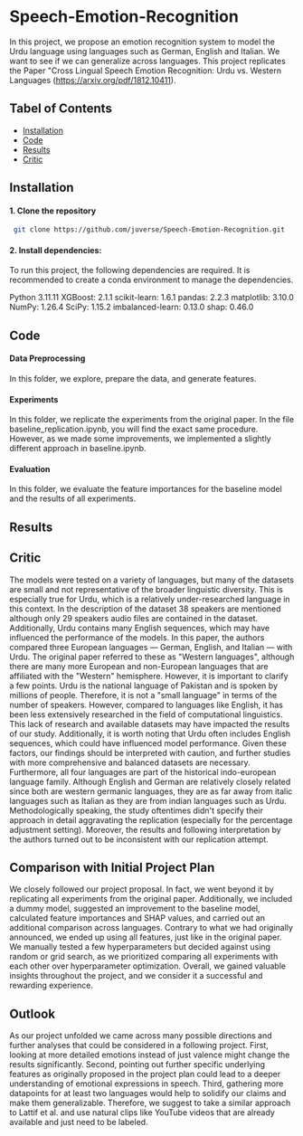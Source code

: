 # Speech-Emotion-Recognition
In this project, we propose an emotion recognition system to model the Urdu
language using languages such as German, English and Italian. We want to see if we can
generalize across languages.  This project replicates the Paper "Cross Lingual Speech Emotion Recognition: Urdu vs. Western Languages (https://arxiv.org/pdf/1812.10411).

## Tabel of Contents
- [Installation](#installation)
- [Code](#code)
- [Results](#results)
- [Critic](#critic)
  
## Installation
#### 1. Clone the repository 
```bash
 git clone https://github.com/juverse/Speech-Emotion-Recognition.git
```
#### 2. Install dependencies:
To run this project, the following dependencies are required. It is recommended to create a conda environment to manage the dependencies.

Python 3.11.11
XGBoost: 2.1.1
scikit-learn: 1.6.1
pandas: 2.2.3
matplotlib: 3.10.0
NumPy: 1.26.4
SciPy: 1.15.2
imbalanced-learn: 0.13.0
shap: 0.46.0

## Code
#### Data Preprocessing
In this folder, we explore, prepare the data, and generate features.

#### Experiments
In this folder, we replicate the experiments from the original paper. In the file baseline_replication.ipynb, you will find the exact same procedure. However, as we made some improvements, we implemented a slightly different approach in baseline.ipynb.

#### Evaluation
In this folder, we evaluate the feature importances for the baseline model and the results of all experiments.

## Results

## Critic
The models were tested on a variety of languages, but many of the datasets are small and not representative of the broader linguistic diversity. This is especially true for Urdu, which is a relatively under-researched language in this context. In the description of the dataset 38 speakers are mentioned although only 29 speakers audio files are contained in the dataset. Additionally, Urdu contains many English sequences, which may have influenced the performance of the models. 
In this paper, the authors compared three European languages — German, English, and Italian — with Urdu. The original paper referred to these as "Western languages", although there are many more European and non-European languages that are affiliated with the "Western" hemisphere. However, it is important to clarify a few points.
Urdu is the national language of Pakistan and is spoken by millions of people. Therefore, it is not a "small language" in terms of the number of speakers. However, compared to languages like English, it has been less extensively researched in the field of computational linguistics. This lack of research and available datasets may have impacted the results of our study.
Additionally, it is worth noting that Urdu often includes English sequences, which could have influenced model performance. Given these factors, our findings should be interpreted with caution, and further studies with more comprehensive and balanced datasets are necessary.
Furthermore, all four languages are part of the historical indo-european language family. Although English and German are relatively closely related since both are western germanic languages, they are as far away from italic languages such as Italian as they are from indian languages such as Urdu.
Methodologically speaking, the study oftentimes didn't specify their approach in detail aggravating the replication (especially for the percentage adjustment setting). Moreover, the results and following interpretation by the authors turned out to be inconsistent with our replication attempt. 

## Comparison with Initial Project Plan
We closely followed our project proposal. In fact, we went beyond it by replicating all experiments from the original paper. Additionally, we included a dummy model, suggested an improvement to the baseline model, calculated feature importances and SHAP values, and carried out an additional comparison across languages.
Contrary to what we had originally announced, we ended up using all features, just like in the original paper. We manually tested a few hyperparameters but decided against using random or grid search, as we prioritized comparing all experiments with each other over hyperparameter optimization.
Overall, we gained valuable insights throughout the project, and we consider it a successful and rewarding experience.


## Outlook
As our project unfolded we came across many possible directions and further analyses that could be considered in a following project. First, looking at more detailed emotions instead of just valence might change the results significantly. Second, pointing out further specific underlying features as originally proposed in the project plan could lead to a deeper understanding of emotional expressions in speech. Third, gathering more datapoints for at least two languages would help to solidify our claims and make them generalizable. Therefore, we suggest to take a similar approach to Lattif et al. and use natural clips like YouTube videos that are already available and just need to be labeled. 